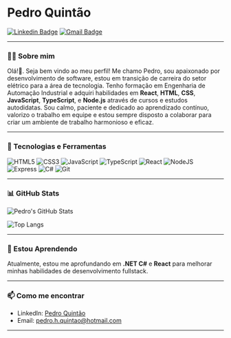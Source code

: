 # Pedro Quintão

[![Linkedin Badge](https://img.shields.io/badge/-Pedro%20Quintão-blue?style=flat-square&logo=Linkedin&logoColor=white&link=https://www.linkedin.com/in/quintaopedro)](https://www.linkedin.com/in/quintaopedro) 
[![Gmail Badge](https://img.shields.io/badge/-pedro.h.quintao@hotmail.com-c14438?style=flat-square&logo=Gmail&logoColor=white&link=mailto:pedro.h.quintao@hotmail.com)](mailto:pedro.h.quintao@hotmail.com)

---

### 👨‍💻 Sobre mim

Olá!👋. Seja bem vindo ao meu perfil! Me chamo Pedro, sou apaixonado por desenvolvimento de software, estou em transição de carreira do setor elétrico para a área de tecnologia. Tenho formação em Engenharia de Automação Industrial e adquiri habilidades em **React**, **HTML**, **CSS**, **JavaScript**, **TypeScript**, e **Node.js** através de cursos e estudos autodidatas. Sou calmo, paciente e dedicado ao aprendizado contínuo, valorizo o trabalho em equipe e estou sempre disposto a colaborar para criar um ambiente de trabalho harmonioso e eficaz.

---

### 🚀 Tecnologias e Ferramentas

![HTML5](https://img.shields.io/badge/HTML5-E34F26?style=for-the-badge&logo=html5&logoColor=white) ![CSS3](https://img.shields.io/badge/CSS3-1572B6?style=for-the-badge&logo=css3&logoColor=white) ![JavaScript](https://img.shields.io/badge/JavaScript-F7DF1E?style=for-the-badge&logo=javascript&logoColor=black) ![TypeScript](https://img.shields.io/badge/TypeScript-007ACC?style=for-the-badge&logo=typescript&logoColor=white) ![React](https://img.shields.io/badge/React-20232A?style=for-the-badge&logo=react&logoColor=61DAFB) ![NodeJS](https://img.shields.io/badge/node.js-6DA55F?style=for-the-badge&logo=node.js&logoColor=white) ![Express](https://img.shields.io/badge/express.js-%23404d59.svg?style=for-the-badge&logo=express&logoColor=%2361DAFB) ![C#](https://img.shields.io/badge/C%23-239120?style=for-the-badge&logo=c-sharp&logoColor=white) ![Git](https://img.shields.io/badge/Git-F05032?style=for-the-badge&logo=git&logoColor=white) 

---

### 📊 GitHub Stats

![Pedro's GitHub Stats](https://github-readme-stats.vercel.app/api?username=pedroquintao&show_icons=true&hide=stars&theme=radical)

![Top Langs](https://github-readme-stats.vercel.app/api/top-langs/?username=pedroquintao&layout=compact&theme=radical)

---

### 🌱 Estou Aprendendo

Atualmente, estou me aprofundando em **.NET C#** e **React** para melhorar minhas habilidades de desenvolvimento fullstack.

---

### 📫 Como me encontrar

- LinkedIn: [Pedro Quintão](https://www.linkedin.com/in/quintaopedro)
- Email: [pedro.h.quintao@hotmail.com](mailto:pedro.h.quintao@hotmail.com)

---

